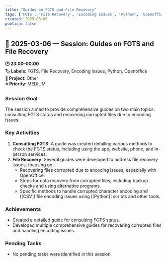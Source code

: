 ```yaml
---
title: "Guides on FGTS and File Recovery"
tags: ['FGTS', 'File Recovery', 'Encoding Issues', 'Python', 'Openoffice']
created: 2025-03-06
publish: false
---
```


## 📅 2025-03-06 — Session: Guides on FGTS and File Recovery

**🕒 23:00–00:00**  
**🏷️ Labels**: FGTS, File Recovery, Encoding Issues, Python, Openoffice  
**📂 Project**: Other  
**⭐ Priority**: MEDIUM  


### Session Goal
The session aimed to provide comprehensive guides on two main topics: consulting FGTS status and recovering corrupted files due to encoding issues.

### Key Activities
1. **Consulting FGTS**: A guide was created detailing various methods to check the FGTS status, including using the app, website, phone, and in-person services.
2. **File Recovery**: Several guides were developed to address file recovery issues, focusing on:
   - Recovering files corrupted due to encoding issues, especially with OpenOffice.
   - Steps for data recovery from corrupted files, including backup checks and using alternative programs.
   - Specific methods to handle corrupted character encoding and [[CSV]] file encoding issues using [[Python]] scripts and other tools.

### Achievements
- Created a detailed guide for consulting FGTS status.
- Developed multiple comprehensive guides for recovering corrupted files and handling encoding issues.

### Pending Tasks
- No pending tasks were identified in this session.
